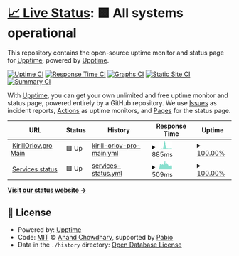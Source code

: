 # [📈 Live Status](https://uptime.kirillorlov.pro): <!--live status--> **🟩 All systems operational**

This repository contains the open-source uptime monitor and status page for [Upptime](https://upptime.js.org), powered by [Upptime](https://github.com/upptime/upptime).

[![Uptime CI](https://github.com/diverofdark/upptime/workflows/Uptime%20CI/badge.svg)](https://github.com/diverofdark/upptime/actions?query=workflow%3A%22Uptime+CI%22)
[![Response Time CI](https://github.com/diverofdark/upptime/workflows/Response%20Time%20CI/badge.svg)](https://github.com/diverofdark/upptime/actions?query=workflow%3A%22Response+Time+CI%22)
[![Graphs CI](https://github.com/diverofdark/upptime/workflows/Graphs%20CI/badge.svg)](https://github.com/diverofdark/upptime/actions?query=workflow%3A%22Graphs+CI%22)
[![Static Site CI](https://github.com/diverofdark/upptime/workflows/Static%20Site%20CI/badge.svg)](https://github.com/diverofdark/upptime/actions?query=workflow%3A%22Static+Site+CI%22)
[![Summary CI](https://github.com/diverofdark/upptime/workflows/Summary%20CI/badge.svg)](https://github.com/diverofdark/upptime/actions?query=workflow%3A%22Summary+CI%22)

With [Upptime](https://upptime.js.org), you can get your own unlimited and free uptime monitor and status page, powered entirely by a GitHub repository. We use [Issues](https://github.com/upptime/upptime/issues) as incident reports, [Actions](https://github.com/diverofdark/upptime/actions) as uptime monitors, and [Pages](https://uptime.kirillorlov.pro) for the status page.

<!--start: status pages-->
<!-- This summary is generated by Upptime (https://github.com/upptime/upptime) -->
<!-- Do not edit this manually, your changes will be overwritten -->
<!-- prettier-ignore -->
| URL | Status | History | Response Time | Uptime |
| --- | ------ | ------- | ------------- | ------ |
| <img alt="" src="https://icons.duckduckgo.com/ip3/kirillorlov.pro.ico" height="13"> [KirillOrlov.pro Main](https://kirillorlov.pro) | 🟩 Up | [kirill-orlov-pro-main.yml](https://github.com/DiverOfDark/upptime/commits/HEAD/history/kirill-orlov-pro-main.yml) | <details><summary><img alt="Response time graph" src="./graphs/kirill-orlov-pro-main/response-time-week.png" height="20"> 885ms</summary><br><a href="https://uptime.kirillorlov.pro/history/kirill-orlov-pro-main"><img alt="Response time 585" src="https://img.shields.io/endpoint?url=https%3A%2F%2Fraw.githubusercontent.com%2FDiverOfDark%2Fupptime%2FHEAD%2Fapi%2Fkirill-orlov-pro-main%2Fresponse-time.json"></a><br><a href="https://uptime.kirillorlov.pro/history/kirill-orlov-pro-main"><img alt="24-hour response time 478" src="https://img.shields.io/endpoint?url=https%3A%2F%2Fraw.githubusercontent.com%2FDiverOfDark%2Fupptime%2FHEAD%2Fapi%2Fkirill-orlov-pro-main%2Fresponse-time-day.json"></a><br><a href="https://uptime.kirillorlov.pro/history/kirill-orlov-pro-main"><img alt="7-day response time 885" src="https://img.shields.io/endpoint?url=https%3A%2F%2Fraw.githubusercontent.com%2FDiverOfDark%2Fupptime%2FHEAD%2Fapi%2Fkirill-orlov-pro-main%2Fresponse-time-week.json"></a><br><a href="https://uptime.kirillorlov.pro/history/kirill-orlov-pro-main"><img alt="30-day response time 642" src="https://img.shields.io/endpoint?url=https%3A%2F%2Fraw.githubusercontent.com%2FDiverOfDark%2Fupptime%2FHEAD%2Fapi%2Fkirill-orlov-pro-main%2Fresponse-time-month.json"></a><br><a href="https://uptime.kirillorlov.pro/history/kirill-orlov-pro-main"><img alt="1-year response time 585" src="https://img.shields.io/endpoint?url=https%3A%2F%2Fraw.githubusercontent.com%2FDiverOfDark%2Fupptime%2FHEAD%2Fapi%2Fkirill-orlov-pro-main%2Fresponse-time-year.json"></a></details> | <details><summary><a href="https://uptime.kirillorlov.pro/history/kirill-orlov-pro-main">100.00%</a></summary><a href="https://uptime.kirillorlov.pro/history/kirill-orlov-pro-main"><img alt="All-time uptime 97.52%" src="https://img.shields.io/endpoint?url=https%3A%2F%2Fraw.githubusercontent.com%2FDiverOfDark%2Fupptime%2FHEAD%2Fapi%2Fkirill-orlov-pro-main%2Fuptime.json"></a><br><a href="https://uptime.kirillorlov.pro/history/kirill-orlov-pro-main"><img alt="24-hour uptime 100.00%" src="https://img.shields.io/endpoint?url=https%3A%2F%2Fraw.githubusercontent.com%2FDiverOfDark%2Fupptime%2FHEAD%2Fapi%2Fkirill-orlov-pro-main%2Fuptime-day.json"></a><br><a href="https://uptime.kirillorlov.pro/history/kirill-orlov-pro-main"><img alt="7-day uptime 100.00%" src="https://img.shields.io/endpoint?url=https%3A%2F%2Fraw.githubusercontent.com%2FDiverOfDark%2Fupptime%2FHEAD%2Fapi%2Fkirill-orlov-pro-main%2Fuptime-week.json"></a><br><a href="https://uptime.kirillorlov.pro/history/kirill-orlov-pro-main"><img alt="30-day uptime 96.60%" src="https://img.shields.io/endpoint?url=https%3A%2F%2Fraw.githubusercontent.com%2FDiverOfDark%2Fupptime%2FHEAD%2Fapi%2Fkirill-orlov-pro-main%2Fuptime-month.json"></a><br><a href="https://uptime.kirillorlov.pro/history/kirill-orlov-pro-main"><img alt="1-year uptime 97.52%" src="https://img.shields.io/endpoint?url=https%3A%2F%2Fraw.githubusercontent.com%2FDiverOfDark%2Fupptime%2FHEAD%2Fapi%2Fkirill-orlov-pro-main%2Fuptime-year.json"></a></details>
| <img alt="" src="https://icons.duckduckgo.com/ip3/status.kirillorlov.pro.ico" height="13"> [Services status](https://status.kirillorlov.pro) | 🟩 Up | [services-status.yml](https://github.com/DiverOfDark/upptime/commits/HEAD/history/services-status.yml) | <details><summary><img alt="Response time graph" src="./graphs/services-status/response-time-week.png" height="20"> 509ms</summary><br><a href="https://uptime.kirillorlov.pro/history/services-status"><img alt="Response time 792" src="https://img.shields.io/endpoint?url=https%3A%2F%2Fraw.githubusercontent.com%2FDiverOfDark%2Fupptime%2FHEAD%2Fapi%2Fservices-status%2Fresponse-time.json"></a><br><a href="https://uptime.kirillorlov.pro/history/services-status"><img alt="24-hour response time 388" src="https://img.shields.io/endpoint?url=https%3A%2F%2Fraw.githubusercontent.com%2FDiverOfDark%2Fupptime%2FHEAD%2Fapi%2Fservices-status%2Fresponse-time-day.json"></a><br><a href="https://uptime.kirillorlov.pro/history/services-status"><img alt="7-day response time 509" src="https://img.shields.io/endpoint?url=https%3A%2F%2Fraw.githubusercontent.com%2FDiverOfDark%2Fupptime%2FHEAD%2Fapi%2Fservices-status%2Fresponse-time-week.json"></a><br><a href="https://uptime.kirillorlov.pro/history/services-status"><img alt="30-day response time 934" src="https://img.shields.io/endpoint?url=https%3A%2F%2Fraw.githubusercontent.com%2FDiverOfDark%2Fupptime%2FHEAD%2Fapi%2Fservices-status%2Fresponse-time-month.json"></a><br><a href="https://uptime.kirillorlov.pro/history/services-status"><img alt="1-year response time 792" src="https://img.shields.io/endpoint?url=https%3A%2F%2Fraw.githubusercontent.com%2FDiverOfDark%2Fupptime%2FHEAD%2Fapi%2Fservices-status%2Fresponse-time-year.json"></a></details> | <details><summary><a href="https://uptime.kirillorlov.pro/history/services-status">100.00%</a></summary><a href="https://uptime.kirillorlov.pro/history/services-status"><img alt="All-time uptime 97.50%" src="https://img.shields.io/endpoint?url=https%3A%2F%2Fraw.githubusercontent.com%2FDiverOfDark%2Fupptime%2FHEAD%2Fapi%2Fservices-status%2Fuptime.json"></a><br><a href="https://uptime.kirillorlov.pro/history/services-status"><img alt="24-hour uptime 100.00%" src="https://img.shields.io/endpoint?url=https%3A%2F%2Fraw.githubusercontent.com%2FDiverOfDark%2Fupptime%2FHEAD%2Fapi%2Fservices-status%2Fuptime-day.json"></a><br><a href="https://uptime.kirillorlov.pro/history/services-status"><img alt="7-day uptime 100.00%" src="https://img.shields.io/endpoint?url=https%3A%2F%2Fraw.githubusercontent.com%2FDiverOfDark%2Fupptime%2FHEAD%2Fapi%2Fservices-status%2Fuptime-week.json"></a><br><a href="https://uptime.kirillorlov.pro/history/services-status"><img alt="30-day uptime 99.78%" src="https://img.shields.io/endpoint?url=https%3A%2F%2Fraw.githubusercontent.com%2FDiverOfDark%2Fupptime%2FHEAD%2Fapi%2Fservices-status%2Fuptime-month.json"></a><br><a href="https://uptime.kirillorlov.pro/history/services-status"><img alt="1-year uptime 97.50%" src="https://img.shields.io/endpoint?url=https%3A%2F%2Fraw.githubusercontent.com%2FDiverOfDark%2Fupptime%2FHEAD%2Fapi%2Fservices-status%2Fuptime-year.json"></a></details>

<!--end: status pages-->

[**Visit our status website →**](https://uptime.kirillorlov.pro)

## 📄 License

- Powered by: [Upptime](https://github.com/upptime/upptime)
- Code: [MIT](./LICENSE) © [Anand Chowdhary](https://anandchowdhary.com), supported by [Pabio](https://pabio.com)
- Data in the `./history` directory: [Open Database License](https://opendatacommons.org/licenses/odbl/1-0/)
